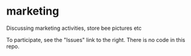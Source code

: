marketing
=========

Discussing marketing activities, store bee pictures etc

To participate, see the "Issues" link to the right. There is no code in this repo.
